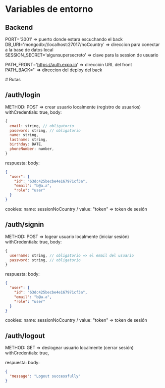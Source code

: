 # Variables de entorno

## Backend

PORT='3001' => puerto donde estara escuchando el back
DB_URI='mongodb://localhost:27017/noCountry' => direccion para conectar a la base de datos local  
SESSION_SECRET='algunsupersecreto' => clave para la session de usuario

PATH_FRONT='https://auth.expo.io' => dirección URL del front
PATH_BACK='' => direccion del deploy del back

# Rutas

## /auth/login

METHOD: POST => crear usuario localmente (registro de usuarios)
withCredentials: true,
body:

```js
{
  email: string, // obligatorio
  password: string, // obligatorio
  name: string,
  lastname: string,
  birthday: DATE,
  phoneNumber: number,
}
```

respuesta:
body:

```json
{
  "user": {
    "id": "63dc425becbe4e167971cf3a",
    "email": "b@a.a",
    "role": "user"
  }
}
```

cookies:
name: sessionNoCountry / value: "token" => token de sesión

## /auth/signin

METHOD: POST => logear usuario localmente (iniciar sesión)
withCredentials: true,
body:

```js
{
  username: string, // obligatorio => el email del usuario
  password: string, // obligatorio
}
```

respuesta:
body:

```json
{
  "user": {
    "id": "63dc425becbe4e167971cf3a",
    "email": "b@a.a",
    "role": "user"
  }
}
```

cookies:
name: sessionNoCountry / value: "token" => token de sesión

## /auth/logout

METHOD: GET => deslogear usuario localmente (cerrar sesión)
withCredentials: true,

respuesta:
body:

```json
{
  "message": "Logout successfully"
}
```
